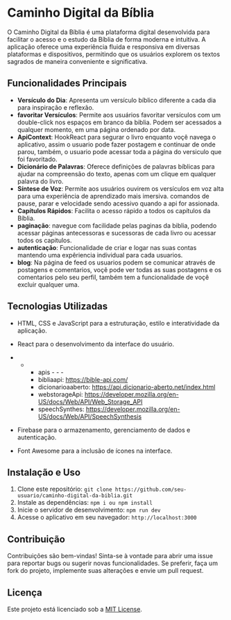 # Caminho Digital da Bíblia

O Caminho Digital da Bíblia é uma plataforma digital desenvolvida para facilitar o acesso e o estudo da Bíblia de forma moderna e intuitiva. A aplicação oferece uma experiência fluida e responsiva em diversas plataformas e dispositivos, permitindo que os usuários explorem os textos sagrados de maneira conveniente e significativa.

## Funcionalidades Principais

- **Versículo do Dia**: Apresenta um versículo bíblico diferente a cada dia para inspiração e reflexão.
- **favoritar Versículos**: Permite aos usuários favoritar versículos com um double-click nos espaços em branco da biblia. Podem ser acessados a qualquer momento, em uma página ordenado por data.
- **ApiContext**: HookReact para segurar o livro enquanto voçê navega o aplicativo, assim o usuario pode fazer postagem e continuar de onde parou, também, o usuario pode acessar toda a página do versiculo que foi favoritado.
- **Dicionário de Palavras**: Oferece definições de palavras bíblicas para ajudar na compreensão do texto, apenas com um clique em qualquer palavra do livro.
- **Síntese de Voz**: Permite aos usuários ouvirem os versículos em voz alta para uma experiência de aprendizado mais imersiva. comandos de pause, parar e velocidade sendo acessivo quando a api for assionada. 
- **Capítulos Rápidos**: Facilita o acesso rápido a todos os capítulos da Bíblia.
- **paginação**: navegue com facilidade pelas paginas da biblia, podendo acessar páginas antecessoras e sucessoras de cada livro ou acessar todos os capitulos.
- **autenticação**: Funcionalidade de criar e logar nas suas contas mantendo uma expêriencia individual para cada usuarios.
- **blog**: Na página de feed os usuarios podem se comunicar através de postagens e comentarios, voçê pode ver todas as suas postagens e os comentarios pelo seu perfil, também tem a funcionalidade de voçê excluir qualquer uma.

## Tecnologias Utilizadas

- HTML, CSS e JavaScript para a estruturação, estilo e interatividade da aplicação.
- React para o desenvolvimento da interface do usuário.
- - - apis - - -
    - bibliaapi: https://bible-api.com/
    - dicionarioaaberto: https://api.dicionario-aberto.net/index.html
    - webstorageApi: https://developer.mozilla.org/en-US/docs/Web/API/Web_Storage_API
    - speechSynthes: https://developer.mozilla.org/en-US/docs/Web/API/SpeechSynthesis
      
- Firebase para o armazenamento, gerenciamento de dados e autenticação.
- Font Awesome para a inclusão de ícones na interface.

## Instalação e Uso

1. Clone este repositório: `git clone https://github.com/seu-usuario/caminho-digital-da-biblia.git`
2. Instale as dependências: `npm i ou npm install`
3. Inicie o servidor de desenvolvimento: `npm run dev`
4. Acesse o aplicativo em seu navegador: `http://localhost:3000`

## Contribuição

Contribuições são bem-vindas! Sinta-se à vontade para abrir uma issue para reportar bugs ou sugerir novas funcionalidades. Se preferir, faça um fork do projeto, implemente suas alterações e envie um pull request.

## Licença

Este projeto está licenciado sob a [MIT License](https://opensource.org/licenses/MIT).
